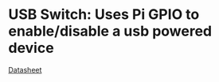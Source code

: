 # USB Switch: Uses Pi GPIO to enable/disable a usb powered device

[Datasheet](http://www.switchdoc.com/wp-content/uploads/2015/04/USBPowerControl-040315-V1.0.pdf)

